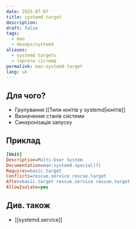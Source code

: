 ```yaml
---
date: 2025-07-07
title: systemd.target
description: 
draft: false
tags:
  - man
  - devops/systemd
aliases:
  - systemd targets
  - таргети сістемд
permalink: man-systemd-target
lang: uk
---
```


## Для чого?

- Групування [[Типи юнітів у systemd|юнітів]]
- Визначення станів системи
- Синхронізація запуску

## Приклад

```ini
[Unit]
Description=Multi-User System
Documentation=man:systemd.special(7)
Requires=basic.target
Conflicts=rescue.service rescue.target
After=basic.target rescue.service rescue.target
AllowIsolate=yes
```

## Див. також

- [[systemd.service]]